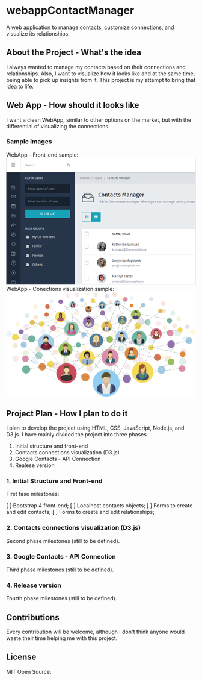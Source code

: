 # webappContactManager

 A web application to manage contacts, customize connections, and visualize its relationships.

## About the Project - What's the idea

I always wanted to manage my contacts based on their connections and relationships. Also, I want to visualize how it looks like and at the same time, being able to pick up insights from it. This project is my attempt to bring that idea to life.

## Web App - How should it looks like

I want a clean WebApp, similar to other options on the market, but with the differential of visualizing the connections.

### Sample Images

WebApp - Front-end sample:
![Alt text](/sample_img_contact_manager.png?raw=true "WebApp")
WebApp - Conections visualization sample:
![Alt text](/sample_img_contact_manager_network.jpg?raw=true "Connetions")

## Project Plan - How I plan to do it

I plan to develop the project using HTML, CSS, JavaScript, Node.js, and D3.js.
I have mainly divided the project into three phases.

1. Initial structure and front-end
2. Contacts connections visualization (D3.js)
3. Google Contacts - API Connection
4. Realese version

### 1. Initial Structure and Front-end

First fase milestones:

[ ] Bootstrap 4 front-end;
[ ] Localhost contacts objects;
[ ] Forms to create and edit contacts;
[ ] Forms to create and edit relationships;

### 2. Contacts connections visualization (D3.js)

Second phase milestones (still to be defined).

### 3. Google Contacts - API Connection

Third phase milestones (still to be defined).

### 4. Release version

Fourth phase milestones (still to be defined).

## Contributions

Every contribution will be welcome, although I don't think anyone would waste their time helping me with this project.

## License

MIT Open Source.
